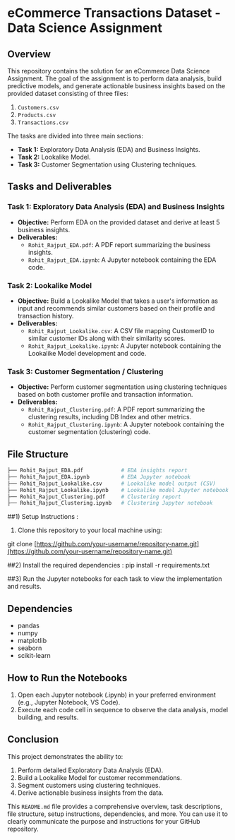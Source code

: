 # eCommerce Transactions Dataset - Data Science Assignment

## Overview

This repository contains the solution for an eCommerce Data Science Assignment. The goal of the assignment is to perform data analysis, build predictive models, and generate actionable business insights based on the provided dataset consisting of three files:

1. `Customers.csv`
2. `Products.csv`
3. `Transactions.csv`

The tasks are divided into three main sections:

- **Task 1:** Exploratory Data Analysis (EDA) and Business Insights.
- **Task 2:** Lookalike Model.
- **Task 3:** Customer Segmentation using Clustering techniques.

## Tasks and Deliverables

### Task 1: Exploratory Data Analysis (EDA) and Business Insights
- **Objective:** Perform EDA on the provided dataset and derive at least 5 business insights.
- **Deliverables:**
  - `Rohit_Rajput_EDA.pdf`: A PDF report summarizing the business insights.
  - `Rohit_Rajput_EDA.ipynb`: A Jupyter notebook containing the EDA code.

### Task 2: Lookalike Model
- **Objective:** Build a Lookalike Model that takes a user's information as input and recommends similar customers based on their profile and transaction history.
- **Deliverables:**
  - `Rohit_Rajput_Lookalike.csv`: A CSV file mapping CustomerID to similar customer IDs along with their similarity scores.
  - `Rohit_Rajput_Lookalike.ipynb`: A Jupyter notebook containing the Lookalike Model development and code.

### Task 3: Customer Segmentation / Clustering
- **Objective:** Perform customer segmentation using clustering techniques based on both customer profile and transaction information.
- **Deliverables:**
  - `Rohit_Rajput_Clustering.pdf`: A PDF report summarizing the clustering results, including DB Index and other metrics.
  - `Rohit_Rajput_Clustering.ipynb`: A Jupyter notebook containing the customer segmentation (clustering) code.

## File Structure

```bash
├── Rohit_Rajput_EDA.pdf            # EDA insights report
├── Rohit_Rajput_EDA.ipynb          # EDA Jupyter notebook
├── Rohit_Rajput_Lookalike.csv      # Lookalike model output (CSV)
├── Rohit_Rajput_Lookalike.ipynb    # Lookalike model Jupyter notebook
├── Rohit_Rajput_Clustering.pdf     # Clustering report
├── Rohit_Rajput_Clustering.ipynb   # Clustering Jupyter notebook

```
##1) Setup Instructions :

1. Clone this repository to your local machine using:


git clone [https://github.com/your-username/repository-name.git](https://github.com/your-username/repository-name.git)

##2) Install the required dependencies :
pip install -r requirements.txt

##3) Run the Jupyter notebooks for each task to view the implementation and results.

## Dependencies
- pandas
- numpy
- matplotlib
- seaborn
- scikit-learn

## How to Run the Notebooks
1. Open each Jupyter notebook (.ipynb) in your preferred environment (e.g., Jupyter Notebook, VS Code).
2. Execute each code cell in sequence to observe the data analysis, model building, and results.


## Conclusion
This project demonstrates the ability to:

1. Perform detailed Exploratory Data Analysis (EDA).
2. Build a Lookalike Model for customer recommendations.
3. Segment customers using clustering techniques.
4. Derive actionable business insights from the data.



This `README.md` file provides a comprehensive overview, task descriptions, file structure, setup instructions, dependencies, and more. You can use it to clearly communicate the purpose and instructions for your GitHub repository.
